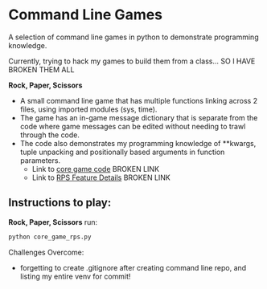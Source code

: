 # Command Line Games

A selection of command line games in python to demonstrate programming knowledge.

Currently, trying to hack my games to build them from a class...
SO I HAVE BROKEN THEM ALL

**Rock, Paper, Scissors**

- A small command line game that has multiple functions linking across 2 files, using imported modules (sys, time). 
- The game has an in-game message dictionary that is separate from the code where game messages can be edited without needing to trawl through the code. 
- The code also demonstrates my programming knowledge of **kwargs, tuple unpacking and positionally based arguments in function parameters.
    - Link to [core game code](./rps/core_game_rps.py) BROKEN LINK
    - Link to [RPS Feature Details](./rps/README_rps.md) BROKEN LINK

## Instructions to play:
**Rock, Paper, Scissors** run:
```bash
python core_game_rps.py
```

Challenges Overcome:
- forgetting to create .gitignore after creating command line repo, and listing my entire venv for commit!
